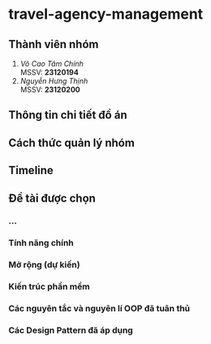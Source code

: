 # travel-agency-management

## Thành viên nhóm

1.  _Võ Cao Tâm Chính_  
    MSSV: **23120194**
2.  _Nguyễn Hưng Thịnh_  
    MSSV: **23120200**

## Thông tin chi tiết đồ án

## Cách thức quản lý nhóm

## Timeline

## Đề tài được chọn

### ...

### Tính năng chính

### Mở rộng (dự kiến)

### Kiến trúc phần mềm

### Các nguyên tắc và nguyên lí OOP đã tuân thủ

### Các Design Pattern đã áp dụng
